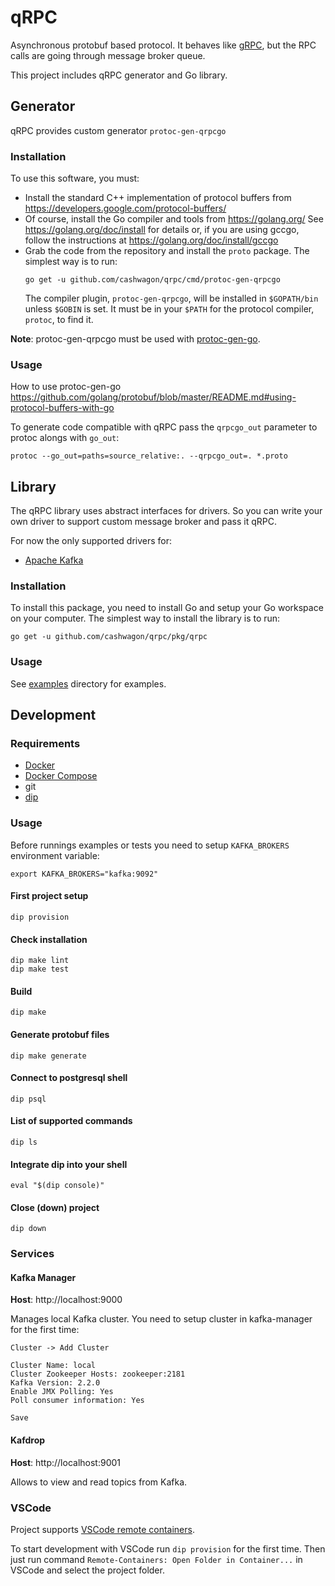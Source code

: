# qRPC
Asynchronous protobuf based protocol.
It behaves like [gRPC](https://grpc.io/), but the RPC calls are going through message broker queue.

This project includes qRPC generator and Go library.

## Generator

qRPC provides custom generator `protoc-gen-qrpcgo`

### Installation

To use this software, you must:
- Install the standard C++ implementation of protocol buffers from
	https://developers.google.com/protocol-buffers/
- Of course, install the Go compiler and tools from
	https://golang.org/
  See
	https://golang.org/doc/install
  for details or, if you are using gccgo, follow the instructions at
	https://golang.org/doc/install/gccgo
- Grab the code from the repository and install the `proto` package.
  The simplest way is to run:
  ```
  go get -u github.com/cashwagon/qrpc/cmd/protoc-gen-qrpcgo
  ```
  The compiler plugin, `protoc-gen-qrpcgo`, will be installed in `$GOPATH/bin`
  unless `$GOBIN` is set. It must be in your `$PATH` for the protocol
  compiler, `protoc`, to find it.

**Note**: protoc-gen-qrpcgo must be used with [protoc-gen-go](https://github.com/golang/protobuf).

### Usage

How to use protoc-gen-go https://github.com/golang/protobuf/blob/master/README.md#using-protocol-buffers-with-go

To generate code compatible with qRPC pass the `qrpcgo_out` parameter to protoc alongs with `go_out`:

```shell
protoc --go_out=paths=source_relative:. --qrpcgo_out=. *.proto
```

## Library

The qRPC library uses abstract interfaces for drivers.
So you can write your own driver to support custom message broker and pass it qRPC.

For now the only supported drivers for:
- [Apache Kafka](https://kafka.apache.org/)

### Installation

To install this package, you need to install Go and setup your Go workspace on your computer. The simplest way to install the library is to run:

```shell
go get -u github.com/cashwagon/qrpc/pkg/qrpc
```

### Usage

See [examples](examples) directory for examples.

## Development

### Requirements

- [Docker](https://docs.docker.com)
- [Docker Compose](https://docs.docker.com/compose/install)
- git
- [dip](https://github.com/bibendi/dip)

### Usage

Before runnings examples or tests you need to setup `KAFKA_BROKERS` environment variable:

```shell
export KAFKA_BROKERS="kafka:9092"
```

#### First project setup

```shell
dip provision
```

#### Check installation

```shell
dip make lint
dip make test
```

#### Build

```shell
dip make
```

#### Generate protobuf files

```shell
dip make generate
```

#### Connect to postgresql shell

```shell
dip psql
```

#### List of supported commands
```shell
dip ls
```

#### Integrate dip into your shell
```shell
eval "$(dip console)"
```

#### Close (down) project
```shell
dip down
```

### Services

#### Kafka Manager

**Host**: http://localhost:9000

Manages local Kafka cluster.
You need to setup cluster in kafka-manager for the first time:
```
Cluster -> Add Cluster

Cluster Name: local
Cluster Zookeeper Hosts: zookeeper:2181
Kafka Version: 2.2.0
Enable JMX Polling: Yes
Poll consumer information: Yes

Save
```

#### Kafdrop

**Host**: http://localhost:9001

Allows to view and read topics from Kafka.

### VSCode

Project supports [VSCode remote containers](https://code.visualstudio.com/docs/remote/containers).

To start development with VSCode run `dip provision` for the first time.
Then just run command `Remote-Containers: Open Folder in Container...` in VSCode and select the project folder.
